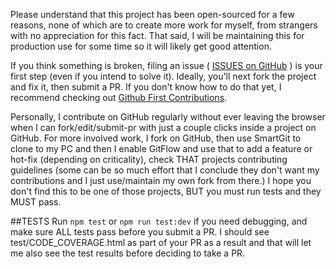 Please understand that this project has been open-sourced for a few reasons, none of which are to create more work for myself, from strangers with no appreciation for this fact. That said, I will be maintaining this for production use for some time so it will likely get good attention.

If you think something is broken, filing an issue ( [ISSUES on GitHub](https://github.com/rainabba/node-cloudfs-drive/issues) ) is your first step (even if you intend to solve it). Ideally, you'll next fork the project and fix it, then submit a PR. If you don't know how to do that yet, I recommend checking out [Github First Contributions](https://github.com/Roshanjossey/first-contributions).

Personally, I contribute on GitHub regularly without ever leaving the browser when I can fork/edit/submit-pr with just a couple clicks inside a project on GitHub. For more involved work, I fork on GitHub, then use SmartGit to clone to my PC and then I enable GitFlow and use that to add a feature or hot-fix (depending on criticality), check THAT projects contributing guidelines (some can be so much effort that I conclude they don't want my contributions and I just use/maintain my own fork from there.) I hope you don't find this to be one of those projects, BUT you must run tests and they MUST pass.

##TESTS
Run `npm test` or `npm run test:dev` if you need debugging, and make sure ALL tests pass before you submit a PR. I should see test/CODE_COVERAGE.html as part of your PR as a result and that will let me also see the test results before deciding to take a PR.